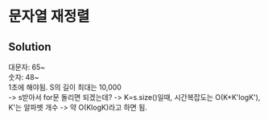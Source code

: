 # 문자열 재정렬

## Solution
대문자: 65~  
숫자: 48~  
1초에 해야됨. S의 길이 최대는 10,000  
-> s받아서 for문 돌리면 되겠는데? -> K=s.size()일때, 시간복잡도는 O(K+K'logK'), K'는 알파벳 개수 -> 약 O(KlogK)라고 하면 됨.  
